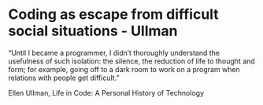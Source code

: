 # Coding as escape from difficult social situations - Ullman

“Until I became a programmer, I didn’t thoroughly understand the usefulness of such isolation: the silence, the reduction of life to thought and form; for example, going off to a dark room to work on a program when relations with people get difficult.”

Ellen Ullman, Life in Code: A Personal History of Technology

